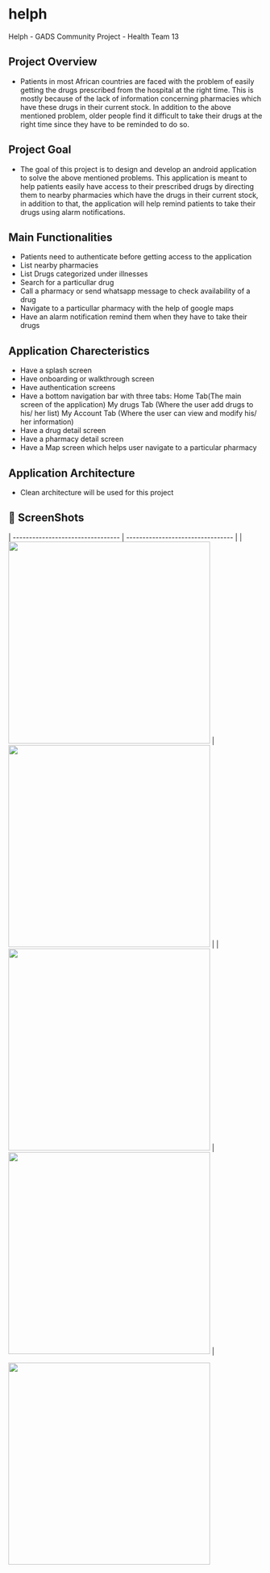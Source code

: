 # helph
Helph - GADS Community Project - Health Team 13

## Project Overview 
* Patients in most African countries are faced with the problem of easily getting the drugs prescribed from the hospital at the right time.
This is mostly because of the lack of information concerning pharmacies which have these drugs in their current stock. In addition to the
above mentioned problem, older people find it difficult to take their drugs at the right time since they have to be reminded to do so.

## Project Goal
* The goal of this project is to design and develop an android application to solve the above mentioned problems. This application is meant
to help patients easily have access to their prescribed drugs by directing them to nearby pharmacies which have the drugs in their current stock,
in addition to that, the application will help remind patients to take their drugs using alarm notifications.

## Main Functionalities
- Patients need to authenticate before getting access to the application
- List nearby pharmacies
- List Drugs categorized under illnesses
- Search for a particullar drug
- Call a pharmacy or send whatsapp message to check availability of a drug
- Navigate to a particullar pharmacy with the help of google maps
- Have an alarm notification remind them when they have to take their
drugs

## Application Charecteristics
- Have a splash screen
- Have onboarding or walkthrough screen
- Have authentication screens
- Have a bottom navigation bar with three tabs:
 Home Tab(The main screen of the application)
 My drugs Tab (Where the user add drugs to his/ her list)
 My Account Tab (Where the user can view and modify his/ her
information)
- Have a drug detail screen
- Have a pharmacy detail screen
- Have a Map screen which helps user navigate to a particular pharmacy

## Application Architecture
- Clean architecture will be used for this project

## 📸 ScreenShots
| --------------------------------- | --------------------------------- |
| <img src="screenshots/login.png" width="400">  | <img src="screenshots/signup1.png" width="400">  |
| <img src="screenshots/signup2.png" width="400">  | <img src="screenshots/signup3.png" width="400">  |



<img src="screenshots/signup3.png" width="400">


